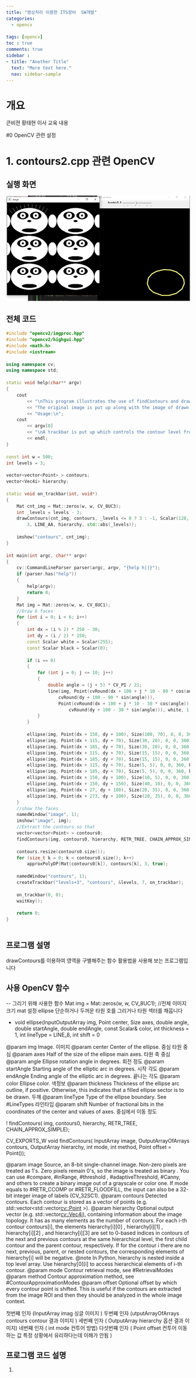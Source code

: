 ```yaml
---
title: "영상처리 이용한 ITS장비  SW개발"
categories:
  - opencv

tags: [opencv]
toc : true
comments: true
sidebar :
- title: "Another Title"
  text: "More text here."
  nav: sidebar-sample
---
```

# 개요
큰비젼 황태현 이사 교육 내용 

#0  OpenCV 관련 설정


# 1. contours2.cpp 관련 OpenCV

## 실행 화면


![샘플 프로그램](/assets/img/OpenCV%20%EC%83%98%ED%94%8C_%EC%98%88%EC%A0%9C%20%EA%B3%B5%EB%B6%80/contour_%EC%83%98%ED%94%8C%20%ED%94%84%EB%A1%9C%EA%B7%B8%EB%9E%A8.PNG)

##  전체 코드

```CPP
#include "opencv2/imgproc.hpp"
#include "opencv2/highgui.hpp"
#include <math.h>
#include <iostream>

using namespace cv;
using namespace std;

static void help(char** argv)
{
    cout
        << "\nThis program illustrates the use of findContours and drawContours\n"
        << "The original image is put up along with the image of drawn contours\n"
        << "Usage:\n";
    cout
        << argv[0]
        << "\nA trackbar is put up which controls the contour level from -3 to 3\n"
        << endl;
}

const int w = 500;
int levels = 3;

vector<vector<Point> > contours;
vector<Vec4i> hierarchy;

static void on_trackbar(int, void*)
{
    Mat cnt_img = Mat::zeros(w, w, CV_8UC3);
    int _levels = levels - 3;
    drawContours(cnt_img, contours, _levels <= 0 ? 3 : -1, Scalar(128, 255, 255),
        3, LINE_AA, hierarchy, std::abs(_levels));

    imshow("contours", cnt_img);
}

int main(int argc, char** argv)
{
    cv::CommandLineParser parser(argc, argv, "{help h||}");
    if (parser.has("help"))
    {
        help(argv);
        return 0;
    }
    Mat img = Mat::zeros(w, w, CV_8UC1);
    //Draw 6 faces
    for (int i = 0; i < 6; i++)
    {
        int dx = (i % 2) * 250 - 30;
        int dy = (i / 2) * 150;
        const Scalar white = Scalar(255);
        const Scalar black = Scalar(0);

        if (i == 0)
        {
            for (int j = 0; j <= 10; j++)
            {
                double angle = (j + 5) * CV_PI / 21;
                line(img, Point(cvRound(dx + 100 + j * 10 - 80 * cos(angle)),
                    cvRound(dy + 100 - 90 * sin(angle))),
                    Point(cvRound(dx + 100 + j * 10 - 30 * cos(angle)),
                        cvRound(dy + 100 - 30 * sin(angle))), white, 1, 8, 0);
            }
        }

        ellipse(img, Point(dx + 150, dy + 100), Size(100, 70), 0, 0, 360, white, -1, 8, 0);
        ellipse(img, Point(dx + 115, dy + 70), Size(30, 20), 0, 0, 360, black, -1, 8, 0);
        ellipse(img, Point(dx + 185, dy + 70), Size(30, 20), 0, 0, 360, black, -1, 8, 0);
        ellipse(img, Point(dx + 115, dy + 70), Size(15, 15), 0, 0, 360, white, -1, 8, 0);
        ellipse(img, Point(dx + 185, dy + 70), Size(15, 15), 0, 0, 360, white, -1, 8, 0);
        ellipse(img, Point(dx + 115, dy + 70), Size(5, 5), 0, 0, 360, black, -1, 8, 0);
        ellipse(img, Point(dx + 185, dy + 70), Size(5, 5), 0, 0, 360, black, -1, 8, 0);
        ellipse(img, Point(dx + 150, dy + 100), Size(10, 5), 0, 0, 360, black, -1, 8, 0);
        ellipse(img, Point(dx + 150, dy + 150), Size(40, 10), 0, 0, 360, black, -1, 8, 0);
        ellipse(img, Point(dx + 27, dy + 100), Size(20, 35), 0, 0, 360, white, -1, 8, 0);
        ellipse(img, Point(dx + 273, dy + 100), Size(20, 35), 0, 0, 360, white, -1, 8, 0);
    }
    //show the faces
    namedWindow("image", 1);
    imshow("image", img);
    //Extract the contours so that
    vector<vector<Point> > contours0;
    findContours(img, contours0, hierarchy, RETR_TREE, CHAIN_APPROX_SIMPLE);

    contours.resize(contours0.size());
    for (size_t k = 0; k < contours0.size(); k++)
        approxPolyDP(Mat(contours0[k]), contours[k], 3, true);

    namedWindow("contours", 1);
    createTrackbar("levels+3", "contours", &levels, 7, on_trackbar);

    on_trackbar(0, 0);
    waitKey();

    return 0;
}



```
## 프로그램 설명
drawContours를 이용하여 영역을 구별해주는 함수 활용법을 사용해 보는 프로그램입니다


## 사용 OpenCV 함수
 -- 그리기 위해 사용한 함수
Mat img = Mat::zeros(w, w, CV_8UC1); //전체 이미지 크기 mat 설정
 ellipse 단순하거나 두꺼운 타원 호를 그리거나 타원 섹터를 채웁니다

 - void ellipse(InputOutputArray img, Point center, Size axes,
                        double angle, double startAngle, double endAngle,
                        const Scalar& color, int thickness = 1,
                        int lineType = LINE_8, int shift = 0



@param img Image. 이미지
@param center Center of the ellipse. 중심 타원 중심
@param axes Half of the size of the ellipse main axes. 타원 축 중심 
@param angle Ellipse rotation angle in degrees. 회전 정도 
@param startAngle Starting angle of the elliptic arc in degrees. 시작 각도
@param endAngle Ending angle of the elliptic arc in degrees. 끝나는 각도
@param color Ellipse color. 색정보
@param thickness Thickness of the ellipse arc outline, if positive. Otherwise, this indicates that 
a filled ellipse sector is to be drawn. 두깨
@param lineType Type of the ellipse boundary. See #LineTypes 라인타입
@param shift Number of fractional bits in the coordinates of the center and values of axes.
중심에서 이동 정도

! 
  findContours( img, contours0, hierarchy, RETR_TREE, CHAIN_APPROX_SIMPLE);


CV_EXPORTS_W void findContours( InputArray image, OutputArrayOfArrays contours,
                              OutputArray hierarchy, int mode,
                              int method, Point offset = Point());


@param image Source, an 8-bit single-channel image. Non-zero pixels are treated as 1's. Zero
pixels remain 0's, so the image is treated as binary . You can use #compare, #inRange, #threshold ,
#adaptiveThreshold, #Canny, and others to create a binary image out of a grayscale or color one.
If mode equals to #RETR_CCOMP or #RETR_FLOODFILL, the input can also be a 32-bit integer image of labels (CV_32SC1).
@param contours Detected contours. Each contour is stored as a vector of points (e.g.
std::vector<std::vector<cv::Point> >).
@param hierarchy Optional output vector (e.g. std::vector<cv::Vec4i>), containing information about the image topology. It has
as many elements as the number of contours. For each i-th contour contours[i], the elements
hierarchy[i][0] , hierarchy[i][1] , hierarchy[i][2] , and hierarchy[i][3] are set to 0-based indices
in contours of the next and previous contours at the same hierarchical level, the first child
contour and the parent contour, respectively. If for the contour i there are no next, previous,
parent, or nested contours, the corresponding elements of hierarchy[i] will be negative.
@note In Python, hierarchy is nested inside a top level array. Use hierarchy[0][i] to access hierarchical elements of i-th contour.
@param mode Contour retrieval mode, see #RetrievalModes
@param method Contour approximation method, see #ContourApproximationModes
@param offset Optional offset by which every contour point is shifted. This is useful if the
contours are extracted from the image ROI and then they should be analyzed in the whole image
context.

첫번쨰 인자 (InputArray imag 싱글 이미지 )
두번쨰 인자 (utputArrayOfArrays contours   contour 결과 이미지 )
세번째 인자 ( OutputArray hierarchy 옵션 결과 이미지)
네번쨰 인자 ( int mode 컨투어 방법)
다섯번쨰 인자 ( Point offset 컨투어 이동하는 값  특정 상황에서 유리하다는데 이해가 안됨  )



## 프로그램 코드 설명 

1. 

